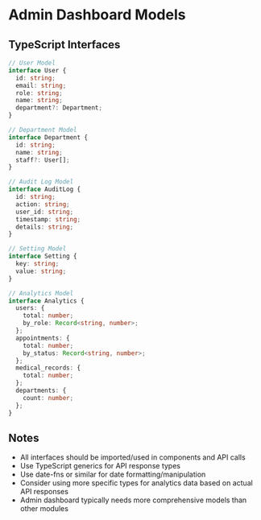 # Admin Dashboard Models

## TypeScript Interfaces

```typescript
// User Model
interface User {
  id: string;
  email: string;
  role: string;
  name: string;
  department?: Department;
}

// Department Model
interface Department {
  id: string;
  name: string;
  staff?: User[];
}

// Audit Log Model
interface AuditLog {
  id: string;
  action: string;
  user_id: string;
  timestamp: string;
  details: string;
}

// Setting Model
interface Setting {
  key: string;
  value: string;
}

// Analytics Model
interface Analytics {
  users: {
    total: number;
    by_role: Record<string, number>;
  };
  appointments: {
    total: number;
    by_status: Record<string, number>;
  };
  medical_records: {
    total: number;
  };
  departments: {
    count: number;
  };
}
```

## Notes
- All interfaces should be imported/used in components and API calls
- Use TypeScript generics for API response types
- Use date-fns or similar for date formatting/manipulation
- Consider using more specific types for analytics data based on actual API responses
- Admin dashboard typically needs more comprehensive models than other modules 
